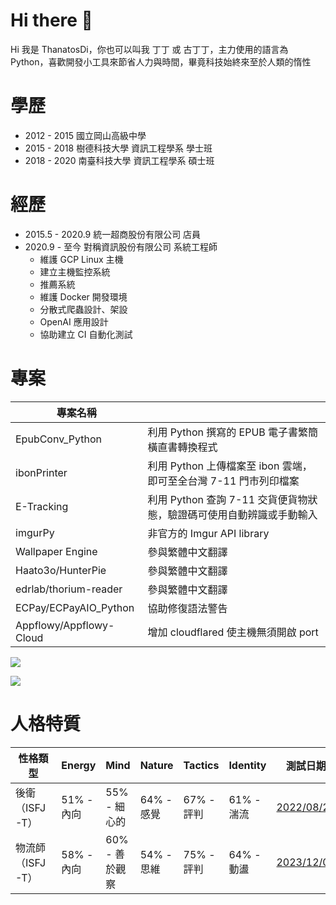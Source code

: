 # Hi there 👋
Hi 我是 ThanatosDi，你也可以叫我 丁丁 或 古丁丁，主力使用的語言為 Python，喜歡開發小工具來節省人力與時間，畢竟科技始終來至於人類的惰性


# 學歷
 - 2012 - 2015 國立岡山高級中學
 - 2015 - 2018 樹德科技大學 資訊工程學系 學士班
 - 2018 - 2020 南臺科技大學 資訊工程學系 碩士班
 
 # 經歷
 - 2015.5 - 2020.9 統一超商股份有限公司 店員
 - 2020.9 - 至今 對稱資訊股份有限公司 系統工程師
   - 維護 GCP Linux 主機
   - 建立主機監控系統
   - 推薦系統
   - 維護 Docker 開發環境
   - 分散式爬蟲設計、架設
   - OpenAI 應用設計
   - 協助建立 CI 自動化測試

# 專案
|專案名稱|   |
|---|---|
|EpubConv_Python|利用 Python 撰寫的 EPUB 電子書繁簡橫直書轉換程式|
|ibonPrinter|利用 Python 上傳檔案至 ibon 雲端，即可至全台灣 7-11 門市列印檔案|
|E-Tracking|利用 Python 查詢 7-11 交貨便貨物狀態，驗證碼可使用自動辨識或手動輸入|
|imgurPy|非官方的 Imgur API library|
|Wallpaper Engine|參與繁體中文翻譯|
|Haato3o/HunterPie|參與繁體中文翻譯|
|edrlab/thorium-reader|參與繁體中文翻譯|
|ECPay/ECPayAIO_Python|協助修復語法警告|
|Appflowy/Appflowy-Cloud|增加 cloudflared 使主機無須開啟 port|


 
![](https://github-readme-stats2-blond.vercel.app/api?username=ThanatosDi&bg_color=30,e96443,904e95&title_color=fff&text_color=fff&show_icons=true&count_private=true)

![](https://github-readme-stats.vercel.app/api/top-langs/?username=ThanatosDi&layout=compact&bg_color=30,e96443,904e95&title_color=fff&text_color=fff)

# 人格特質
|性格類型|Energy|Mind|Nature|Tactics|Identity|測試日期|
|---|---|---|---|---|---|---|
|後衛（ISFJ-T）|51% - 內向|55% - 細心的|64% - 感覺|67% - 評判|61% - 湍流|[2022/08/24](https://www.16personalities.com/profiles/69f5aad3a1fea)|
|物流師（ISFJ-T）|58% - 內向|60% - 善於觀察|54% - 思維|75% - 評判|64% - 動盪|[2023/12/03](https://www.16personalities.com/profiles/69f5aad3a1fea)|
<!--
**ThanatosDi/ThanatosDi** is a ✨ _special_ ✨ repository because its `README.md` (this file) appears on your GitHub profile.

Here are some ideas to get you started:

- 🔭 I’m currently working on ...
- 🌱 I’m currently learning ...
- 👯 I’m looking to collaborate on ...
- 🤔 I’m looking for help with ...
- 💬 Ask me about ...
- 📫 How to reach me: ...
- 😄 Pronouns: ...
- ⚡ Fun fact: ...
-->
